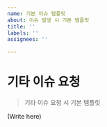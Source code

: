 ```yaml
---
name: 기본 이슈 템플릿
about: 이슈 발생 시 기본 템플릿
title: ''
labels: ''
assignees: ''

---
```

# 기타 이슈 요청

> 기타 이슈 요청 시 기본 템플릿

(Write here)
